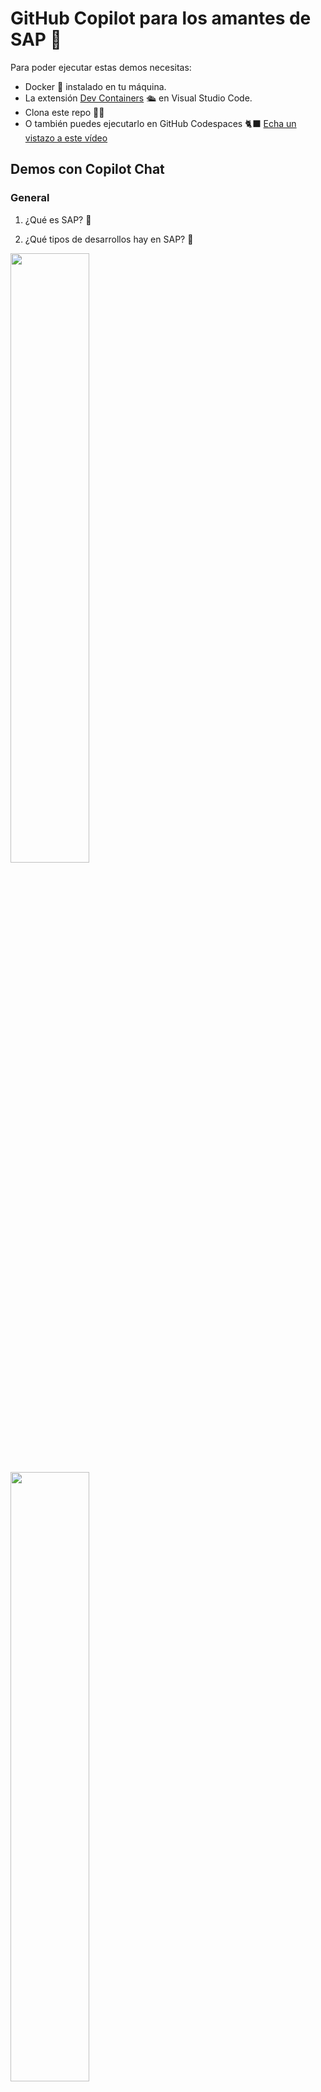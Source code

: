 
# GitHub Copilot para los amantes de SAP 💙

Para poder ejecutar estas demos necesitas:

- Docker 🐋 instalado en tu máquina.
- La extensión [Dev Containers](https://marketplace.visualstudio.com/items?itemName=ms-vscode-remote.remote-containers) 🛳️ en Visual Studio Code.
- Clona este repo 👩‍💻
- O también puedes ejecutarlo en GitHub Codespaces 🐈‍⬛ [Echa un vistazo a este vídeo](https://www.youtube.com/watch?v=0qKG37C8sb8)

## Demos con Copilot Chat

### General

1. ¿Qué es SAP? 🤔

2. ¿Qué tipos de desarrollos hay en SAP? 🤔

<img src="images/GH opilot Chat - Tipos de desarrollo en SAP - Parte 1.png" width="50%">

<img src="images/GH opilot Chat - Tipos de desarrollo en SAP - Parte 2.png" width="50%">

### Desarrollo de aplicaciones web con SAPUI5

3. ¿Cómo puedo crear una aplicación SAPUI5? 🤔

<img src="images/GH Copilot Chat - Cómo crear una app SAPUI5.png" width="50%">

4. También puedo preguntarle por errores

<img src="images/GH Copilot Chat - Error SAPUI5.png" width="50%" />

4. ¿Cómo instalo SAPUI5 en mi máquina? 🤔

<img src="images/GH Copilot Chat - Cómo instalar la CLI de SAPUI5.png" width="50%">

5. ¿Qué tengo que hacer después de ui5 init? 🤔

6. ¿Cómo puedo agregar vistas y controladores a mi aplicación SAPUI5?

<img src="images/GH Copilot Chat - SAPUI5 vistas y controladores - parte 1.png" width="50%">
<img src="images/GH Copilot Chat - SAPUI5 vistas y controladores - parte 2.png" width="50%">

7. ¿Cómo ejecuto mi aplicación SAPUI5?

8. Le cuento mis problemas 😭

<img src="images/GH Copilot Chat - Listado de elementos en lugar de servir la web - Parte 1.png" width="50%" />
<img src="images/GH Copilot Chat - Listado de elementos en lugar de servir la web - Parte 2.png" width="50%" />

8. ¿Cómo puedo conectar mi aplicación SAPUI5 a un backend?

9. ¿Cómo puedo desplegar mi aplicación SAPUI5 en un servidor?

### Desarrollo ABAP

1. ¿Cómo puedo crear un programa ABAP? 🤔

<img src="images/GH Copilot Chat - Crear un programa ABAP.png" width="50%">

2. Abre **class_excel_reader.abap** y pregunta: ¿Qué hace este código? 🤔

<img src="images/GH Copilot Chat - Qué hace este código ABAP.png" />

3. Usando el mismo archivo ¿Puedes hacer test unitarios en ABAP? 🤔

<img src="images/GH Copilot Chat - Test unitarios en ABAP.png" width="50%" />

4. ¿Cómo puedo consumir una API REST con autenticación OAuth en ABAP? 🤔

<img src="images/GH Copilot Chat - Cómo consumir API REST con OAuth en ABAP.png" width="50%">

### Enlaces de interés
- [SAP Business Technology Platform](https://www.sap.com/products/business-technology-platform.html)
- [SAP Business Application Studio](https://www.sap.com/products/business-application-studio.html)
- [SAP Fiori](https://www.sap.com/products/fiori.html)
- [Desarrollo de SAPUI5](https://blogs.sap.com/2023/11/02/sapui5-development-with-sap-build-code/)
- [Configurar Visual Studio Code para UI5](https://blogs.sap.com/2021/02/03/setting-up-visual-studio-code-for-ui5-development/)
- [Tutoriales de SAP](https://developers.sap.com/tutorial-navigator.html)
- [abapGit](https://github.com/abapGit/abapGit)
- [Ejemplos en ABAP](https://github.com/SAP-samples/abap-platform-rap-opensap/tree/main)